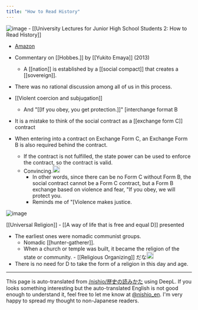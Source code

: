 ```yaml
---
title: "How to Read History"
---
```


![image](https://gyazo.com/18685863cf5f4aa90ae5295feec788d2/thumb/1000)
    - [[University Lectures for Junior High School Students 2: How to Read History]]
- [Amazon](https://amzn.to/3QZ7XGK)

- Commentary on [[Hobbes.]] by [[Yukito Emaya]] (2013)
    - A [[nation]] is established by a [[social compact]] that creates a [[sovereign]].
- There was no rational discussion among all of us in this process.
- [[Violent coercion and subjugation]]
    - And "[[If you obey, you get protection.]]" [interchange format B
- It is a mistake to think of the social contract as a [[exchange form C]] contract
- When entering into a contract on Exchange Form C, an Exchange Form B is also required behind the contract.
    - If the contract is not fulfilled, the state power can be used to enforce the contract, so the contract is valid.
    - Convincing.<img src='https://scrapbox.io/api/pages/nishio-en/nishio/icon' alt='nishio.icon' height="19.5"/>
        - In other words, since there can be no Form C without Form B, the social contract cannot be a Form C contract, but a Form B exchange based on violence and fear, "If you obey, we will protect you.
        - Reminds me of "[Violence makes justice.

![image](https://gyazo.com/15e5b08f6802342041b66bd389acb387/thumb/1000)

[[Universal Religion]]
    - [[A way of life that is free and equal D]] presented
- The earliest ones were nomadic communist groups.
    - Nomadic [[hunter-gatherer]].
    - When a church or temple was built, it became the religion of the state or community.
            - [[Religious Organizing]] だな<img src='https://scrapbox.io/api/pages/nishio-en/nishio/icon' alt='nishio.icon' height="19.5"/>
- There is no need for D to take the form of a religion in this day and age.

---
This page is auto-translated from [/nishio/歴史の読みかた](https://scrapbox.io/nishio/歴史の読みかた) using DeepL. If you looks something interesting but the auto-translated English is not good enough to understand it, feel free to let me know at [@nishio_en](https://twitter.com/nishio_en). I'm very happy to spread my thought to non-Japanese readers.